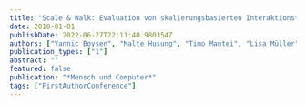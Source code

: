 ```yaml
---
title: "Scale & Walk: Evaluation von skalierungsbasierten Interaktionstechniken zur natürlichen Fortbewegung in VR"
date: 2018-01-01
publishDate: 2022-06-27T22:11:40.980354Z
authors: ["Yannic Boysen", "Malte Husung", "Timo Mantei", "Lisa Müller", "Joshua Schimmelpfennig", "Lukas Uzolas", "E. Langbehn"]
publication_types: ["1"]
abstract: ""
featured: false
publication: "*Mensch und Computer*"
tags: ["FirstAuthorConference"]
---
```


